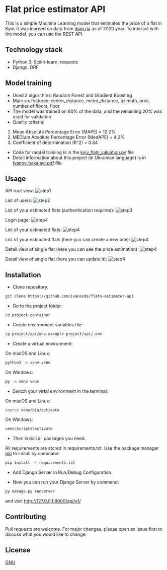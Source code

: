 # Flat price estimator API 

This is a simple Machine Learning model that estimates the price of a flat in Kyiv.
It was learned on data from [dom.ria](https://dom.ria.com/) as of 2020 year.
To interact with the model, you can use the REST API.

## Technology stack
* Python 3, Scikit-learn, requests
* Django, DRF

## Model training
* Used 2 algorithms: Random Forest and Gradient Boosting
* Main six features: center_distance, metro_distance, azimuth, area, number of floors, floor
* The model was trained on 80% of the data, and the remaining 20% was used for validation
* Quality criteria: 
1) Mean Absolute Percentage Error (MAPE) = 12.2%
2) MEDium Absolute Percentage Error (MedAPE) = 4.2%
3) Coefficient of determination (R^2) = 0.84

* Code for model training is in the [kyiv_flats_valuation.py](kyiv_flats_valuation.py) file
* Detail information about this project (in Ukrainian language) is in [Ivanov_bakalavr.pdf](staticfiles/Ivanov_bakalavr.pdf) file 

## Usage

API root view:
![step1](staticfiles/readme/Screenshot_1.png?raw=true "Title")

List of users:
![step2](staticfiles/readme/Screenshot_2.png?raw=true "Title")

List of your estimated flats (authentication required):
![step3](staticfiles/readme/Screenshot_3.png?raw=true "Title")

Login page:
![step4](staticfiles/readme/Screenshot_4.png?raw=true "Title")

List of your estimated flats:
![step4](staticfiles/readme/Screenshot_5.png?raw=true "Title")

List of your estimated flats (here you can create a new one):
![step4](staticfiles/readme/Screenshot_8.png?raw=true "Title")

Detail view of single flat (here you can see the price estimation):
![step4](staticfiles/readme/Screenshot_6.png?raw=true "Title")

Detail view of single flat (here you can update it):
![step4](staticfiles/readme/Screenshot_7.png?raw=true "Title")

## Installation

* Clone repository:
```bash
git clone https://github.com/ivanovds/flats-estimator-api
```

* Go to the project folder:
```bash
cd project-container
```

* Create environment variables file:
```bash
cp project/api/env.example project/api/.env
```

* Create a virtual environment:

On macOS and Linux:
```bash
python3 -m venv venv
```
On Windows:
```bash
py -m venv venv
```

* Switch your virtal environment in the terminal:

On macOS and Linux:
```bash
source venv/bin/activate
```
On Windows:
```bash
venv\Scripts\activate
```

* Then install all packages you need.

All requirements are stored in requirements.txt.
Use the package manager [pip](https://pip.pypa.io/en/stable/) 
to install by command:

```bash
pip install -r requirements.txt
```

* Add Django Server in Run/Debug Configuration.

* Now you can run your Django Server by command:
```bash
py manage.py runserver
```
and visit http://127.0.0.1:8000/api/v1/


## Contributing
Pull requests are welcome. For major changes, please open an issue first to discuss what you would like to change.

## License
[GNU](https://choosealicense.com/licenses/gpl-3.0/)